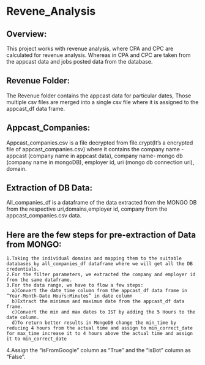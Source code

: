 # Revene_Analysis
## Overview:
This project works with revenue analysis, where CPA and CPC are calculated for revenue analysis. Whereas in CPA and CPC are taken from the appcast data and jobs posted data from the database.

## Revenue Folder:
The Revenue folder contains the appcast data for particular dates, Those multiple csv files are merged into a single csv file where it is assigned to the appcast_df data frame.

## Appcast_Companies:
Appcast_companies.csv is a file decrypted from file.crypt(It’s a encrypted file of appcast_companies.csv) where it contains the company name - appcast (company name in appcast data), company name- mongo db (company name in mongoDB), employer id, uri (mongo db connection uri), domain.

## Extraction of DB Data:
All_companies_df is a dataframe of the data extracted from the MONGO DB from the respective uri,domains,employer id, company from the appcast_companies.csv  data.

## Here are the few steps for pre-extraction of Data from MONGO:
    1.Taking the individual domains and mapping them to the suitable databases by all_companies_df dataframe where we will get all the DB credentials.
    2.For the filter parameters, we extracted the company and employer id from the same dataframe.
    3.For the data range, we have to flow a few steps:
      a)Convert the date_time column from the appcast_df data frame in “Year-Month-Date Hours:Minutes” in date column
      b)Extract the minimum and maximum date from the appcast_df data frame.
      c)Convert the min and max dates to IST by adding the 5 Hours to the date column.
      d)To return better results in MongoDB change the min_time by reducing 4 hours from the actual time and assign to min_correct_date for max_time increase it to 4 hours above the actual time and assign it to min_correct_date
  4.Assign the “isFromGoogle” column as “True” and the “isBot” column as “False”.

